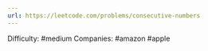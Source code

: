 ```yaml
---
url: https://leetcode.com/problems/consecutive-numbers
---
```


Difficulty: #medium
Companies: #amazon #apple